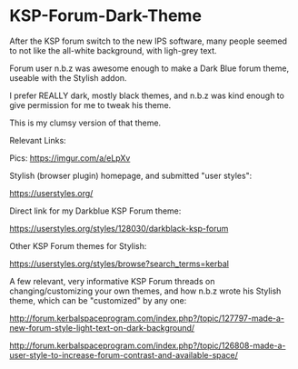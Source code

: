 # KSP-Forum-Dark-Theme

After the KSP forum switch to the new IPS software, many people seemed to not like the all-white background, with ligh-grey text.

Forum user n.b.z was awesome enough to make a Dark Blue forum theme, useable with the Stylish addon.

I prefer REALLY dark, mostly black themes, and n.b.z was kind enough to give permission for me to tweak his theme.

This is my clumsy version of that theme.

Relevant Links:

Pics:
https://imgur.com/a/eLpXv

Stylish (browser plugin) homepage, and submitted "user styles":

https://userstyles.org/

Direct link for my Darkblue KSP Forum theme:

https://userstyles.org/styles/128030/darkblack-ksp-forum

Other KSP Forum themes for Stylish:

https://userstyles.org/styles/browse?search_terms=kerbal


A few relevant, very informative KSP Forum threads on changing/customizing your own themes, and how n.b.z wrote his Stylish theme, which can be "customized" by any one:

http://forum.kerbalspaceprogram.com/index.php?/topic/127797-made-a-new-forum-style-light-text-on-dark-background/

http://forum.kerbalspaceprogram.com/index.php?/topic/126808-made-a-user-style-to-increase-forum-contrast-and-available-space/


